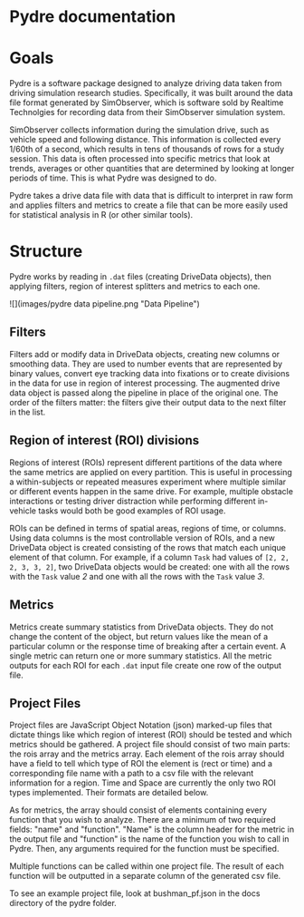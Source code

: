 # Pydre documentation

# Goals

Pydre is a software package designed to analyze driving data taken from driving simulation research studies. Specifically, it was built around the data file format generated by SimObserver, which is software sold by Realtime Technolgies for recording data from their SimObserver simulation system. 

SimObserver collects information during the simulation drive, such as vehicle speed and following distance.  This information is collected every 1/60th of a second, which results in tens of thousands of rows for a study session. This data is often processed into specific metrics that look at trends, averages or other quantities that are determined by looking at longer periods of time. This is what Pydre was designed to do. 

Pydre takes a drive data file with data that is difficult to interpret in raw form and applies filters and metrics to create a file that can be more easily used for statistical analysis in R (or other similar tools).


# Structure

Pydre works by reading in `.dat` files (creating DriveData objects), then applying filters, region of interest splitters and metrics to each one.

![](images/pydre data pipeline.png "Data Pipeline")

## Filters

Filters add or modify data in DriveData objects, creating new columns or smoothing data. They are used to number events that are represented by binary values, convert eye tracking data into fixations or to create divisions in the data for use in region of interest processing. The augmented drive data object is passed along the pipeline in place of the original one. The order of the filters matter: the filters give their output data to the next filter in the list.

## Region of interest (ROI) divisions

Regions of interest (ROIs) represent different partitions of the data where the same metrics are applied on every partition. This is useful in processing a within-subjects or repeated measures experiment where multiple similar or different events happen in the same drive. For example, multiple obstacle interactions or testing driver distraction while performing different in-vehicle tasks would both be good examples of ROI usage. 

ROIs can be defined in terms of spatial areas, regions of time, or columns. Using data columns is the most controllable version of ROIs, and a new DriveData object is created consisting of the rows that match each unique element of that column. For example, if a column `Task` had values of `[2, 2, 2, 3, 3, 2]`, two DriveData objects would be created: one with all the rows with the `Task` value *2* and one with all the rows with the `Task` value *3*.

## Metrics

Metrics create summary statistics from DriveData objects. They do not change the content of the object, but return values like the mean of a particular column or the response time of breaking after a certain event. A single metric can return one or more summary statistics. All the metric outputs for each ROI for each `.dat`  input file create one row of the output file. 

## Project Files

Project files are JavaScript Object Notation (json) marked-up files that dictate things like which region of interest (ROI) should be tested and which metrics should be gathered. A project file should consist of two main parts: the rois array and the metrics array. Each element of the rois array should have a field to tell which type of ROI the element is (rect or time) and a corresponding file name with a path to a csv file with the relevant information for a region. Time and Space are currently the only two ROI types implemented. Their formats are detailed below. 

As for metrics, the array should consist of elements containing every function that you wish to analyze. There are a minimum of two required fields: "name" and "function". "Name" is the column header for the metric in the output file and "function" is the name of the function you wish to call in Pydre. Then, any arguments required for the function must be specified. 

Multiple functions can be called within one project file.  The result of each function will be outputted in a separate column of the generated csv file.

To see an example project file, look at bushman_pf.json in the docs directory of the pydre folder.    


  
